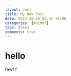 ```yaml
---
layout: post
title: My New Post
date: 2023-10-26 04:41 +0300
categories: [Animal]
tags: [bee]
comments: true
---
```


# hello 
fewf
f